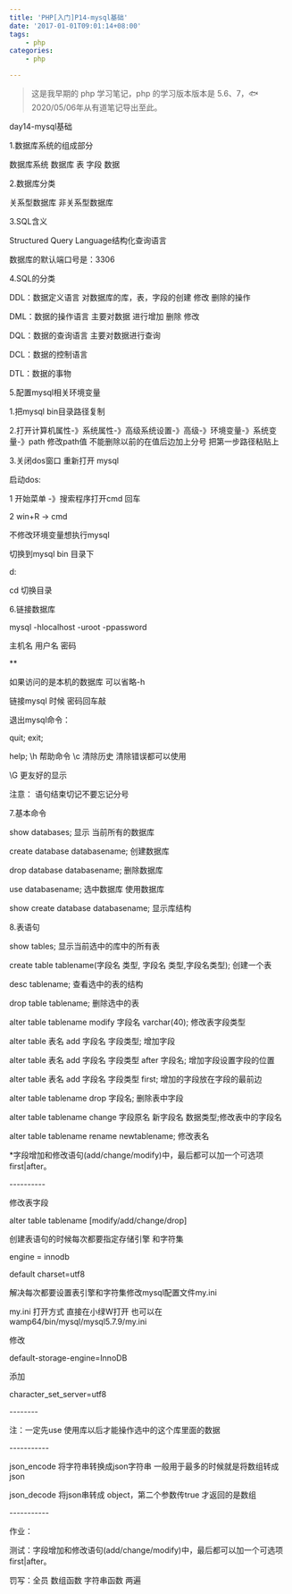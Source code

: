 ```yaml
---
title: 'PHP[入门]P14-mysql基础'
date: '2017-01-01T09:01:14+08:00'
tags:
    - php
categories:
    - php

---
```




> 这是我早期的 php 学习笔记，php 的学习版本版本是 5.6、7，🐟2020/05/06年从有道笔记导出至此。


day14-mysql基础

1.数据库系统的组成部分

数据库系统 数据库 表 字段 数据

2.数据库分类

关系型数据库 非关系型数据库

3.SQL含义

Structured Query Language结构化查询语言

数据库的默认端口号是：3306

4.SQL的分类

DDL：数据定义语言 对数据库的库，表，字段的创建 修改 删除的操作

DML：数据的操作语言 主要对数据 进行增加 删除 修改

DQL：数据的查询语言 主要对数据进行查询

DCL：数据的控制语言

DTL：数据的事物

5.配置mysql相关环境变量

1.把mysql bin目录路径复制

2.打开计算机属性-》系统属性-》高级系统设置-》高级-》环境变量-》系统变量-》path
修改path值 不能删除以前的在值后边加上分号 把第一步路径粘贴上

3.关闭dos窗口 重新打开 mysql

启动dos:

1 开始菜单 -》搜索程序打开cmd 回车

2 win+R -\> cmd

不修改环境变量想执行mysql

切换到mysql bin 目录下

d:

cd 切换目录

6.链接数据库

mysql -hlocalhost -uroot -ppassword

主机名 用户名 密码

\*\*

如果访问的是本机的数据库 可以省略-h

链接mysql 时候 密码回车敲

退出mysql命令：

quit; exit;

help; \\h 帮助命令 \\c 清除历史 清除错误都可以使用

\\G 更友好的显示

注意： 语句结束切记不要忘记分号

7.基本命令

show databases; 显示 当前所有的数据库

create database databasename; 创建数据库

drop database databasename; 删除数据库

use databasename; 选中数据库 使用数据库

show create database databasename; 显示库结构

8.表语句

show tables; 显示当前选中的库中的所有表

create table tablename(字段名 类型, 字段名 类型,字段名类型); 创建一个表

desc tablename; 查看选中的表的结构

drop table tablename; 删除选中的表

alter table tablename modify 字段名 varchar(40); 修改表字段类型

alter table 表名 add 字段名 字段类型; 增加字段

alter table 表名 add 字段名 字段类型 after 字段名;
增加字段设置字段的位置

alter table 表名 add 字段名 字段类型 first; 增加的字段放在字段的最前边

alter table tablename drop 字段名; 删除表中字段

alter table tablename change 字段原名 新字段名 数据类型;修改表中的字段名

alter table tablename rename newtablename; 修改表名

\*字段增加和修改语句(add/change/modify)中，最后都可以加一个可选项
first\|after。

\-\-\-\-\-\-\-\-\--

修改表字段

alter table tablename \[modify/add/change/drop\]

创建表语句的时候每次都要指定存储引擎 和字符集

engine = innodb

default charset=utf8

解决每次都要设置表引擎和字符集修改mysql配置文件my.ini

my.ini 打开方式 直接在小绿W打开
也可以在wamp64/bin/mysql/mysql5.7.9/my.ini

修改

default-storage-engine=InnoDB

添加

character\_set\_server=utf8

\-\-\-\-\-\-\--

注：一定先use 使用库以后才能操作选中的这个库里面的数据

\-\-\-\-\-\-\-\-\-\--

json\_encode 将字符串转换成json字符串
一般用于最多的时候就是将数组转成json

json\_decode 将json串转成 object，第二个参数传true 才返回的是数组

\-\-\-\-\-\-\-\-\-\--

作业：

测试：字段增加和修改语句(add/change/modify)中，最后都可以加一个可选项
first\|after。

罚写：全员 数组函数 字符串函数 两遍
